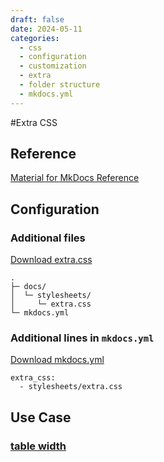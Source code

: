 ```yaml
---
draft: false
date: 2024-05-11
categories:
  - css
  - configuration
  - customization
  - extra
  - folder structure
  - mkdocs.yml
---
```


#Extra CSS

<!-- more -->

## Reference

[Material for MkDocs Reference](https://squidfunk.github.io/mkdocs-material/customization/?h=extra+css#additional-css)

## Configuration

### Additional files

[Download extra.css](https://github.com/luomein/static_website_build_log/blob/3242cae0f95347af6e5bf0fee43aba8af198fe45/docs/stylesheets/extra.css)

```
.
├─ docs/
│  └─ stylesheets/
│     └─ extra.css
└─ mkdocs.yml
```

### Additional lines in `mkdocs.yml`

[Download mkdocs.yml](https://github.com/luomein/static_website_build_log/blob/12317329e409eeb18d53fdb20020900802683e2e/mkdocs.yml)


```
extra_css:
  - stylesheets/extra.css
```

## Use Case

### [table width](https://luomein.github.io/static_website_build_log/blog/2024/05/13/table-markdown/#table-width)
